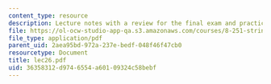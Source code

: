 ```yaml
---
content_type: resource
description: Lecture notes with a review for the final exam and practice problems.
file: https://ol-ocw-studio-app-qa.s3.amazonaws.com/courses/8-251-string-theory-for-undergraduates-spring-2007/36358312d9746554a60109324c58bebf_lec26.pdf
file_type: application/pdf
parent_uid: 2aea95bd-972a-237e-bedf-048f46f47cb0
resourcetype: Document
title: lec26.pdf
uid: 36358312-d974-6554-a601-09324c58bebf
---
```

